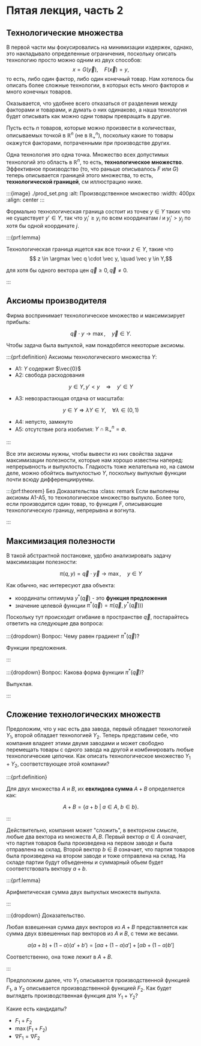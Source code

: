 # Пятая лекция, часть 2

## Технологические множества

В первой части мы фокусировались на минимизации издержек, однако, это накладывало определенные ограничения, поскольку описать технологию просто можно одним из двух способов:
$$ x = G(\vec y), \quad F(\vec x) = y,$$
то есть, либо один фактор, либо один конечный товар. Нам хотелось бы описать более сложные технологии, в которых есть много факторов и много конечных товаров.

Оказывается, что удобнее всего отказаться от разделения между факторами и товарами, и думать о них одинаково, а наша технология будет описывать как можно одни товары превращать в другие.

Пусть есть $n$ товаров, которые можно произвести в количествах, описываемых точкой в $\mathbb{R}^n$ (не в $\mathbb{R}^n_+$), поскольку какие то товары окажутся факторами, потраченными при производстве других. 

Одна технология это одна точка. Множество всех допустимых технологий это область в $\mathbb{R}^n$, то есть, **технологическое множество**. Эффективное производство (то, что раньше описывалось $F$ или $G$) теперь описывается границей этого множества, то есть, **технологической границей**, см иллюстрацию ниже.

:::{image} ./prod_set.png
:alt: Производственное множество
:width: 400px
:align: center
:::

Формально технологическая граница состоит из точек $y \in Y$ таких что не существует $y' \in Y$, так что $y_i' \geqslant y_i$ по всем координатам $i$ и $y_j' > y_j$ по хотя бы одной координате $j$.

:::{prf:lemma}

Технологическая граница ищется как все точки $z \in Y$, такие что 
$$ z \in \argmax \vec q \cdot \vec y, \quad \vec y \in Y,$$

для хотя бы одного вектора цен $\vec q \geqslant 0, \vec q \neq 0$.

:::

## Аксиомы производителя

Фирма воспринимает технологическое множество и максимизирует прибыль:

$$ \vec q \cdot y \to \max, \quad \vec y \in Y.$$

Чтобы задача была выпуклой, нам понадобятся некоторые аксиомы.

:::{prf:definition}
Аксиомы технологического множества $Y$:

- A1: $Y$ содержит $\vec{0}$
- A2: свобода расходования

$$ y \in Y, y' < y \quad \Rightarrow \quad y' \in Y$$

- A3: невозрастающая отдача от масштаба:

$$y \in Y \Rightarrow \lambda Y \in Y, \quad \forall \lambda \in (0,1)$$

- A4: непусто, замкнуто
- A5: отсутствие рога изобилия: $Y \cap \mathbb{R}^n_{+} = \emptyset$.

:::

Все эти аксиомы нужны, чтобы вывести из них свойства задачи максимизации полезности, которые нам хорошо известны наперед: непрерывность и выпуклость. Гладкость тоже желательна но, на самом деле, можно обойтись выпуклостью $Y$, поскольку выпуклые функции почти всюду дифференциируемы.

:::{prf:theorem} Без Доказательства
:class: remark
Если выполнены аксиомы A1-A5, то технологическое множество выпукло. Более того, если производится один товар, то функция $F$, описывающие технологическую границу, непрерывна и вогнута.

:::

## Максимизация полезности

В такой абстрактной постановке, удобно анализировать задачу максимизации полезности:

$$ \pi(q, y) = \vec q \cdot \vec y \to \max, \quad y \in Y$$

Как обычно, нас интересуют два объекта:

- координаты оптимума $y^{\ast}(\vec q)$ - это **функция предложения**
- значение целевой функции $\pi^{\ast}(\vec q) = \pi(\vec q, y^{\ast}(\vec q)))$

Поскольку тут происходит огибание в пространстве $\vec q$, постарайтесь ответить на следующие два вопроса:

:::{dropdown} Вопрос: Чему равен градиент $\pi^{\ast}(\vec q)$?

Функции предложения.

:::

:::{dropdown} Вопрос: Какова форма функции $\pi^{\ast}(\vec q)$?

Выпуклая.

:::

## Сложение технологических множеств

Предоложим, что у нас есть два завода, первый обладает технологией $Y_1$, второй обладает технологией $Y_2$. Теперь представим себе, что компания владеет этими двумя заводами и может свободно перемещать товары с одного завода на другой и комбинировать любые технологические цепочки. Как описать технологическое множество $Y_1 + Y_2$, соответствующее этой компании?

:::{prf:definition}

Для двух множества $A$ и $B$, их **евклидова сумма** $A+B$ определяется как:

$$ A+B = \{a + b \ | \ a \in A, \ b \in b\}.$$

:::

Действительно, компания может "сложить", в векторном смысле, любые два вектора из множеств $A, B$. Первый вектор $a \in A$ означает, что партия товаров была произведена на первом заводе и была отправлена на склад. Второй вектор $b \in B$ означает, что партия товаров была произведена на втором заводе и тоже отправлена на склад. На складе партии будут объеденены и суммарный обьем будет соответствовать вектору $a + b$.

:::{prf:lemma}

Арифметическая сумма двух выпуклых множеств выпукла.

:::

:::{dropdown} Доказательство.

Любая взвешенная сумма двух векторов из $A+B$ представляется как сумма двух взвешенных пар векторов из $A$ и $B$, с теми же весами.

$$ \alpha(a + b) + (1-\alpha)(a'+b') = [\alpha a + (1-\alpha) a'] + [\alpha b + (1-\alpha) b']$$

Соответственно, она тоже лежит в $A + B$.

:::

Предположим далее, что $Y_1$ описывается производственной функцией $F_1$, а $Y_2$ описывается производственной функцией $F_2$. Как будет выглядеть производственная функция для $Y_1 + Y_2$?

Какие есть кандидаты?

- $F_1 + F_2$
- $\max(F_1 + F_2)$
- $\nabla F_1 = \nabla F_2$


